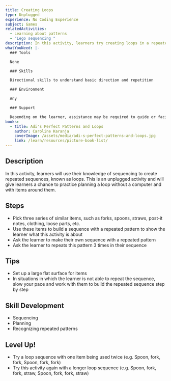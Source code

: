```yaml
---
title: Creating Loops
type: Unplugged
experience: No Coding Experience
subject: Games
relatedActivities:
  - Learning about patterns
  - "Lego sequencing "
description: In this activity, learners try creating loops in a repeated sequence.
whatYouNeed: |-
  ### Tools

  None

  ### Skills 

  Directional skills to understand basic direction and repetition

  ### Environment

  Any

  ### Support

  Depending on the learner, assistance may be required to guide or facilitate
books:
  - title: Adi's Perfect Patterns and Loops
    author: Caroline Karanja
    coverImage: /assets/media/adi-s-perfect-patterns-and-loops.jpg
    link: /learn/resources/picture-book-list/
---
```

## Description

In this activity, learners will use their knowledge of sequencing to create repeated sequences, known as loops. This is an unplugged activity and will give learners a chance to practice planning a loop without a computer and with items around them.

## Steps

* Pick three series of similar items, such as forks, spoons, straws, post-it notes, clothing, loose parts, etc.
* Use these items to build a sequence with a repeated pattern to show the learner what this activity is about
* Ask the learner to make their own sequence with a repeated pattern
* Ask the learner to repeats this pattern 3 times in their sequence

## Tips

* Set up a large flat surface for items
* In situations in which the learner is not able to repeat the sequence, slow your pace and work with them to build the repeated sequence step by step

## Skill Development

* Sequencing
* Planning
* Recognizing repeated patterns

## Level Up!

* Try a loop sequence with one item being used twice (e.g. Spoon, fork, fork, Spoon, fork, fork)
* Try this activity again with a longer loop sequence (e.g. Spoon, fork, fork, straw, Spoon, fork, fork, straw)